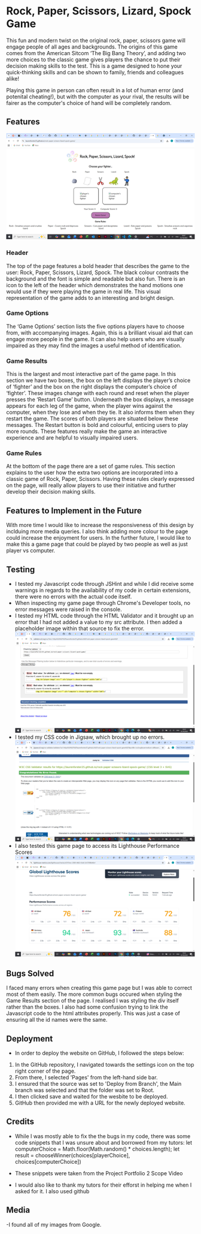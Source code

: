 # Rock, Paper, Scissors, Lizard, Spock Game
This fun and modern twist on the original rock, paper, scissors game will engage people of all ages and backgrounds. The origins of this game comes from the American Sitcom ‘The Big Bang Theory’, and adding two more choices to the classic game gives players the chance to put their decision making skills to the test. This is a game designed to hone your quick-thinking skills and can be shown to family, friends and colleagues alike!

Playing this game in person can often result in a lot of human error (and potenital cheating!), but with the computer as your rival, the results will be fairer as the computer's choice of hand will be completely random. 

## Features
![Game Page](\assets\images\game-page.png)
### Header
The top of the page features a bold header that describes the game to the user: Rock, Paper, Scissors, Lizard, Spock. The black colour contrasts the background and the font is simple and readable but also fun. There is an icon to the left of the header which demonstrates the hand motions one would use if they were playing the game in real life. This visual representation of the game adds to an interesting and bright design. 

### Game Options
The ‘Game Options’ section lists the five options players have to choose from, with accompanying images. Again, this is a brilliant visual aid that can engage more people in the game. It can also help users who are visually impaired as they may find the images a useful method of identification.

### Game Results
This is the largest and most interactive part of the game page. In this section we have two boxes, the box on the left displays the player’s choice of ‘fighter’ and the box on the right displays the computer’s choice of ‘fighter’. These images change with each round and reset when the player presses the ‘Restart Game’ button. Underneath the box displays, a message appears for each leg of the game, when the player wins against the computer, when they lose and when they tie. It also informs them when they restart the game. The scores of both players are situated below these messages. The Restart button is bold and colourful, enticing users to play more rounds. These features really make the game an interactive experience and are helpful to visually impaired users. 

### Game Rules
At the bottom of the page there are a set of game rules. This section explains to the user how the extra two options are incorporated into a classic game of Rock, Paper, Scissors. Having these rules clearly expressed on the page, will really allow players to use their initiative and further develop their decision making skills.

## Features to Implement in the Future
With more time I would like to increase the responsiveness of this design by inclduing more media queries. I also think adding more colour to the page could increase the enjoyment for users. In the further future, I would like to make this a game page that could be played by two people as well as just player vs computer.

## Testing 
- I tested my Javascript code through JSHint and while I did receive some warnings in regards to the availability of my code in certain extensions, there were no errors with the actual code itself.
- When inspecting my game page through Chrome's Developer tools, no error messages were raised in the console.
- I tested my HTML code through the HTML Validator and it brought up an error that I had not added a value to my src attribute. I then added a placeholder image within that source to fix the error.
![HTML error in Validator](assets\images\html-validator-error.png)
- I tested my CSS code in Jigsaw, which brought up no errors.
![CSS pass in Jigsaw](assets\images\css-validator-pass.png)
- I also tested this game page to access its Lighthouse Performance Scores
![Lighthouse Performance Scores](assets\images\lighthouse-scores.png)

## Bugs Solved
I faced many errors when creating this game page but I was able to correct most of them easily. 
The more common bugs occured when styling the Game Results section of the page. I realised I was styling the div itself rather than the boxes. I also had some confusion trying to link the Javascript code to the html attributes properly. This was just a case of ensuring all the id names were the same.

## Deployment
 - In order to deploy the website on GitHub, I followed the steps below:
 1. In the GitHub repository, I navigated towards the settings icon on the top right corner of the page.
 2. From there, I selected 'Pages' from the left-hand side bar.
 3. I ensured that the source was set to 'Deploy from Branch', the Main branch was selected and that the folder was set to Root.
 4. I then clicked save and waited for the wesbite to be deployed.
 5. GitHub then provided me with a URL for the newly deployed website.

## Credits 
- While I was mostly able to fix the the bugs in my code, there was some code snippets that I was unsure about and borrowed from my tutors:
let computerChoice = Math.floor(Math.random() * choices.length);
let result = chooseWinner(choices[playerChoice], choices[computerChoice])
- These snippets were taken from the Project Portfolio 2 Scope Video

- I would also like to thank my tutors for their efforst in helping me when I asked for it. I also used github

## Media 
-I found all of my images from Google.



